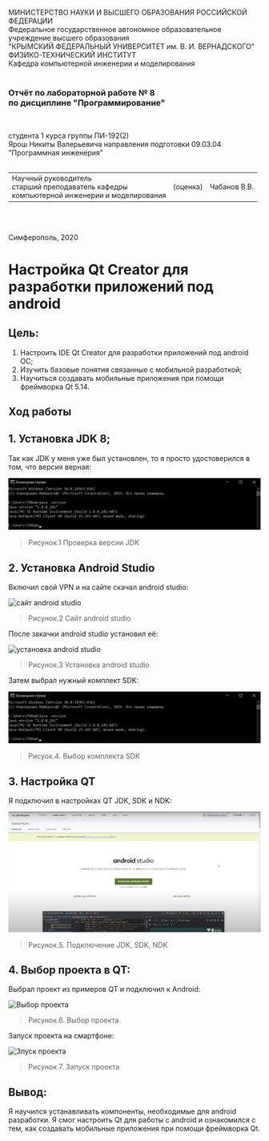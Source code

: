 МИНИСТЕРСТВО НАУКИ  И ВЫСШЕГО ОБРАЗОВАНИЯ РОССИЙСКОЙ ФЕДЕРАЦИИ  
Федеральное государственное автономное образовательное учреждение высшего образования  
"КРЫМСКИЙ ФЕДЕРАЛЬНЫЙ УНИВЕРСИТЕТ им. В. И. ВЕРНАДСКОГО"  
ФИЗИКО-ТЕХНИЧЕСКИЙ ИНСТИТУТ  
Кафедра компьютерной инженерии и моделирования
<br/><br/>

### Отчёт по лабораторной работе № 8<br/> по дисциплине "Программирование"
<br/>

студента 1 курса группы ПИ-192(2)  
Ярош Никиты Валерьевича
направления подготовки 09.03.04 "Программная инженерия"  
<br/>

<table>
<tr><td>Научный руководитель<br/> старший преподаватель кафедры<br/> компьютерной инженерии и моделирования</td>
<td>(оценка)</td>
<td>Чабанов В.В.</td>
</tr>
</table>
<br/><br/>

Симферополь, 2020






# Настройка Qt Creator для разработки приложений под android

## Цель:
1. Настроить IDE Qt Creator для разработки приложений под android ОС;
2. Изучить базовые понятия связанные с мобильной разработкой;
3. Научиться создавать мобильные приложения при помощи фреймворка Qt 5.14.

## Ход работы

## 1. Установка JDK 8;

Так как JDK у меня уже был установлен, то я просто удостоверился в том, что версия верная:

![проверка версии jdk](Images/8.1.png)

>Рисунок.1 Проверка версии JDK

## 2. Установка Android Studio

Включил свой VPN и на сайте скачал android studio:

![сайт android studio](Imgae/8.2.png)

>Рисунок.2 Сайт android studio

После закачки android studio установил её:

![установка android studio](Image/8.3.png)

>Рисунок.3 Установка android studio

Затем выбрал нужный комплект SDK:

![компонент SDK](https://github.com/THRUWOL/Labs/blob/master/Lab.8/Images/8.1.png)

>Рисуок.4. Выбор комплекта SDK

## 3. Настройка QT

Я подключил в настройках QT JDK, SDK и NDK:

![подключение чего-то](https://github.com/THRUWOL/Labs/blob/master/Lab.8/Images/8.2.png)

>Рисунок.5. Подключение JDK, SDK, NDK

## 4. Выбор проекта в QT:

Выбрал проект из примеров QT и подключил к Android:

![Выбор проекта](Image/8.6.png)

>Рисунок.6. Выбор проекта

Запуск проекта на смартфоне:

![Зпуск проекта](Image/8.7.png)

>Рисунок.7. Запуск проекта

## Вывод:
Я научился устанавливать компоненты, необходимые для android разработки. Я смог настроить Qt для работы с android и ознакомился с тем, как создавать мобильные приложения при помощи фреймворка Qt.
